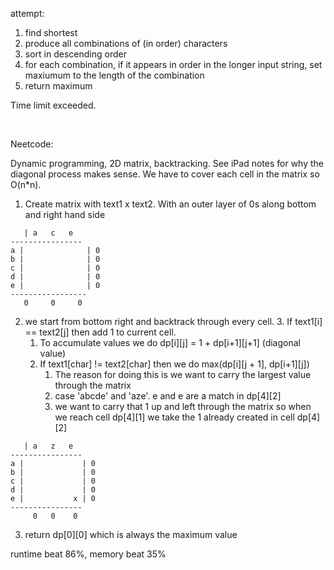 attempt:

1. find shortest
2. produce all combinations of (in order) characters
3. sort in descending order
4. for each combination, if it appears in order in the longer input string, set maxiumum to the length of the combination
5. return maximum

Time limit exceeded.

<br>

Neetcode:

Dynamic programming, 2D matrix, backtracking. See iPad notes for why the diagonal process makes sense. We have to cover each cell in the matrix so O(n*n).

1. Create matrix with text1 x text2. With an outer layer of 0s along bottom and right hand side

```
   | a   c   e
----------------
a |              | 0
b |              | 0
c |              | 0
d |              | 0
e |              | 0
-----------------
   0     0     0     
```

2. we start from bottom right and backtrack through every cell.
   3. If text1[i] == text2[j] then add 1 to current cell.
      1. To accumulate values we do dp[i][j] = 1 + dp[i+1][j+1] (diagonal value)
   4. If text1[char] != text2[char] then we do max(dp[i][j + 1], dp[i+1][j])
      1. The reason for doing this is we want to carry the largest value through the matrix
      2. case 'abcde' and 'aze'. e and e are a match in dp[4][2]
      3. we want to carry that 1 up and left through the matrix so when we reach cell dp[4][1] we take the 1 already created in cell dp[4][2]

```
   | a   z   e
----------------
a |             | 0
b |             | 0
c |             | 0
d |             | 0
e |           x | 0
----------------
     0   0    0
```

3. return dp[0][0] which is always the maximum value


runtime beat 86%, memory beat 35%
